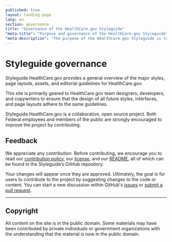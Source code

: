 ```yaml
---
published: true
layout: landing-page
lang: en
section: governance
title: "Governance of the HealthCare.gov Styleguide"
"meta-title": "Purpose and governance of the HealthCare.gov Styleguide"
"meta-description": "The purpose of the HealthCare.gov Styleguide is to centralize design, development, and editorial features used for HealthCare.gov.  It also serves to make assets publicly available in keeping with digital government strategy objectives as defined by the Federal Government."
---
```


# Styleguide governance

<div class="intro">
 Styleguide.HealthCare.gov provides a general overview of the major styles, page layouts, assets, and editorial guidelines for HealthCare.gov.</div>

<div class="hr"></div>

This site is primarily geared to HealthCare.gov team designers, developers, and copywriters to ensure that the design of all future styles, interfaces, and page layouts adhere to the same guidelines.

Styleguide.HealthCare.gov is a collaborative, open source project. Both Federal employees and members of the public are strongly encouraged to improve the project by contributing. 

## Feedback

We appreciate any contribution. Before contributing, we encourage you to read our [contribution policy](https://github.com/CMSgov/cmsgov.github.io/blob/master/CONTRIBUTING.md), our [license](https://github.com/CMSgov/cmsgov.github.io/blob/master/LICENSE.md), and our [README](https://github.com/CMSgov/cmsgov.github.io/blob/master/README.md), all of which can be found in the Styleguide’s GitHub repository.

Your changes will appear once they are approved. Ultimately, the goal is for users to contribute to the project by suggesting changes to the code or content. You can start a new discussion within GitHub's [issues](https://github.com/CMSgov/cmsgov.github.io/issues) or [submit a pull request]( https://help.github.com/articles/creating-a-pull-request/).

<hr>

## Copyright

All content on the site is in the public domain. Some materials may have been contributed by private individuals or government organizations with the understanding that the material is now in the public domain.
